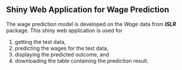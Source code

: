 ## Shiny Web Application for Wage Prediction

The wage prediction model is developed on the *Wage* data from ***ISLR*** package. This shiny web application is used for 
1. getting the test data, 
2. predicting the wages for the test data, 
3. displaying the predicted outcome, and 
4. downloading the table containing the prediction result.

